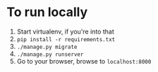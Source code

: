 # To run locally

1. Start virtualenv, if you're into that
1. `pip install -r requirements.txt`
1. `./manage.py migrate`
1. `./manage.py runserver`
1. Go to your browser, browse to `localhost:8000`

